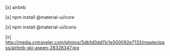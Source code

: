 [x] airbnb

[x] npm install @material-ui/core

[x] npm install @material-ui/icons

[x] http://media.cntraveler.com/photos/5db1d0dd11c1e500092e7133/master/pass/airbnb-ski-aspen-28328347.jpg